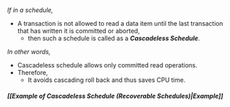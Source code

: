 *If in a schedule,*
- A transaction is not allowed to read a data item until the last transaction that has written it is committed or aborted,
	- then such a schedule is called as a ***Cascadeless Schedule***.

*In other words,*
- Cascadeless schedule allows only committed read operations.
- Therefore,
	- It avoids cascading roll back and thus saves CPU time.
##### *[[Example of Cascadeless Schedule (Recoverable Schedules)|Example]]*
